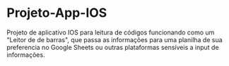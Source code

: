 # Projeto-App-IOS
Projeto de aplicativo IOS para leitura de códigos funcionando como um "Leitor de de barras", que passa as informações para uma planilha de sua preferencia no Google Sheets ou outras plataformas sensíveis a input de informações.
